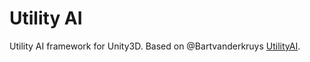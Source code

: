 # Utility AI

Utility AI framework for Unity3D. Based on @Bartvanderkruys [UtilityAI](https://github.com/Bartvanderkruys/UtilityAI).